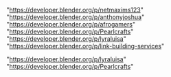 "https://developer.blender.org/p/netmaxims123"
"https://developer.blender.org/p/anthonyjoshua"
"https://developer.blender.org/p/afrogamers"
"https://developer.blender.org/p/Pearlcrafts"
"https://developer.blender.org/p/lyraluisa"
"https://developer.blender.org/p/link-building-services"
 
"https://developer.blender.org/p/lyraluisa"
"https://developer.blender.org/p/Pearlcrafts"
 
